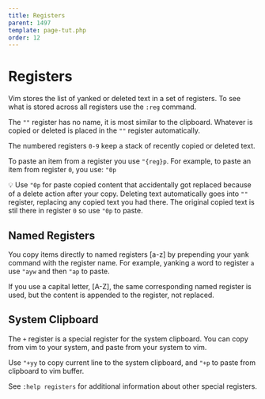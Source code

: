 ```yaml
---
title: Registers
parent: 1497
template: page-tut.php
order: 12
---
```


# Registers

Vim stores the list of yanked or deleted text in a set of registers. To see what is stored across all registers use the `:reg` command.

The `""` register has no name, it is most similar to the clipboard. Whatever is copied or deleted is placed in the `""` register automatically.

The numbered registers `0-9` keep a stack of recently copied or deleted text.

To paste an item from a register you use `"{reg}p`. For example, to paste an item from register `0`, you use: `"0p`

<span class="tip">💡</span> Use `"0p` for paste copied content that accidentally got replaced because of a delete action after your copy. Deleting text automatically goes into `""` register, replacing any copied text you had there. The original copied text is stil there in register `0` so use `"0p` to paste.

## Named Registers

You copy items directly to named registers [a-z] by prepending your yank command with the register name. For example, yanking a word to register `a` use `"ayw` and then `"ap` to paste.

If you use a capital letter, [A-Z], the same corresponding named register is used, but the content is appended to the register, not replaced.

## System Clipboard

The `+` register is a special register for the system clipboard. You can copy from vim to your system, and paste from your system to vim.

Use `"+yy` to copy current line to the system clipboard, and `"+p` to paste from clipboard to vim buffer.

See `:help registers` for additional information about other special registers.


